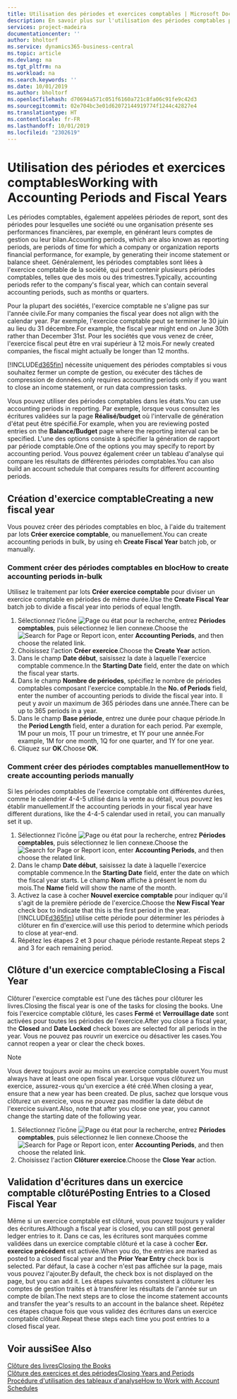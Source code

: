 ```yaml
---
title: Utilisation des périodes et exercices comptables | Microsoft Docs
description: En savoir plus sur l'utilisation des périodes comptables pour définir le moment où votre société fait état de ses performances financières.
services: project-madeira
documentationcenter: ''
author: bholtorf
ms.service: dynamics365-business-central
ms.topic: article
ms.devlang: na
ms.tgt_pltfrm: na
ms.workload: na
ms.search.keywords: ''
ms.date: 10/01/2019
ms.author: bholtorf
ms.openlocfilehash: d70694a571c051f6160a721c8fa06c91fe9c42d3
ms.sourcegitcommit: 02e704bc3e01d62072144919774f1244c42827e4
ms.translationtype: HT
ms.contentlocale: fr-FR
ms.lasthandoff: 10/01/2019
ms.locfileid: "2302619"
---
```

# <a name="working-with-accounting-periods-and-fiscal-years"></a><span data-ttu-id="b33ed-103">Utilisation des périodes et exercices comptables</span><span class="sxs-lookup"><span data-stu-id="b33ed-103">Working with Accounting Periods and Fiscal Years</span></span>
<span data-ttu-id="b33ed-104">Les périodes comptables, également appelées périodes de report, sont des périodes pour lesquelles une société ou une organisation présente ses performances financières, par exemple, en générant leurs comptes de gestion ou leur bilan.</span><span class="sxs-lookup"><span data-stu-id="b33ed-104">Accounting periods, which are also known as reporting periods, are periods of time for which a company or organization reports financial performance, for example, by generating their income statement or balance sheet.</span></span> <span data-ttu-id="b33ed-105">Généralement, les périodes comptables sont liées à l'exercice comptable de la société, qui peut contenir plusieurs périodes comptables, telles que des mois ou des trimestres.</span><span class="sxs-lookup"><span data-stu-id="b33ed-105">Typically, accounting periods refer to the company's fiscal year, which can contain several accounting periods, such as months or quarters.</span></span>

<span data-ttu-id="b33ed-106">Pour la plupart des sociétés, l'exercice comptable ne s'aligne pas sur l'année civile.</span><span class="sxs-lookup"><span data-stu-id="b33ed-106">For many companies the fiscal year does not align with the calendar year.</span></span> <span data-ttu-id="b33ed-107">Par exemple, l'exercice comptable peut se terminer le 30 juin au lieu du 31 décembre.</span><span class="sxs-lookup"><span data-stu-id="b33ed-107">For example, the fiscal year might end on June 30th rather than December 31st.</span></span> <span data-ttu-id="b33ed-108">Pour les sociétés que vous venez de créer, l'exercice fiscal peut être en vrai supérieur à 12 mois.</span><span class="sxs-lookup"><span data-stu-id="b33ed-108">For newly created companies, the fiscal might actually be longer than 12 months.</span></span> 

[!INCLUDE[d365fin](includes/d365fin_md.md)] <span data-ttu-id="b33ed-109">nécessite uniquement des périodes comptables si vous souhaitez fermer un compte de gestion, ou exécuter des tâches de compression de données.</span><span class="sxs-lookup"><span data-stu-id="b33ed-109">only requires accounting periods only if you want to close an income statement, or run data compression tasks.</span></span> 

<span data-ttu-id="b33ed-110">Vous pouvez utiliser des périodes comptables dans les états.</span><span class="sxs-lookup"><span data-stu-id="b33ed-110">You can use accounting periods in reporting.</span></span> <span data-ttu-id="b33ed-111">Par exemple, lorsque vous consultez les écritures validées sur la page **Réalisé/budget** où l'intervalle de génération d'état peut être spécifié.</span><span class="sxs-lookup"><span data-stu-id="b33ed-111">For example, when you are reviewing posted entries on the **Balance/Budget** page where the reporting interval can be specified.</span></span> <span data-ttu-id="b33ed-112">L'une des options consiste à spécifier la génération de rapport par période comptable.</span><span class="sxs-lookup"><span data-stu-id="b33ed-112">One of the options you may specify to report by accounting period.</span></span> <span data-ttu-id="b33ed-113">Vous pouvez également créer un tableau d'analyse qui compare les résultats de différentes périodes comptables.</span><span class="sxs-lookup"><span data-stu-id="b33ed-113">You can also build an account schedule that compares results for different accounting periods.</span></span>

## <a name="creating-a-new-fiscal-year"></a><span data-ttu-id="b33ed-114">Création d'exercice comptable</span><span class="sxs-lookup"><span data-stu-id="b33ed-114">Creating a new fiscal year</span></span>
<span data-ttu-id="b33ed-115">Vous pouvez créer des périodes comptables en bloc, à l'aide du traitement par lots **Créer exercice comptable**, ou manuellement.</span><span class="sxs-lookup"><span data-stu-id="b33ed-115">You can create accounting periods in bulk, by using eh **Create Fiscal Year** batch job, or manually.</span></span>

### <a name="how-to-create-accounting-periods-in-bulk"></a><span data-ttu-id="b33ed-116">Comment créer des périodes comptables en bloc</span><span class="sxs-lookup"><span data-stu-id="b33ed-116">How to create accounting periods in-bulk</span></span>
<span data-ttu-id="b33ed-117">Utilisez le traitement par lots **Créer exercice comptable** pour diviser un exercice comptable en périodes de même durée.</span><span class="sxs-lookup"><span data-stu-id="b33ed-117">Use the **Create Fiscal Year** batch job to divide a fiscal year into periods of equal length.</span></span>  

1. <span data-ttu-id="b33ed-118">Sélectionnez l'icône ![Page ou état pour la recherche](media/ui-search/search_small.png "icône Page ou état pour la recherche"), entrez **Périodes comptables**, puis sélectionnez le lien connexe.</span><span class="sxs-lookup"><span data-stu-id="b33ed-118">Choose the ![Search for Page or Report](media/ui-search/search_small.png "Search for Page or Report icon") icon, enter **Accounting Periods**, and then choose the related link.</span></span>  
2. <span data-ttu-id="b33ed-119">Choisissez l'action **Créer exercice**.</span><span class="sxs-lookup"><span data-stu-id="b33ed-119">Choose the **Create Year** action.</span></span>  <!--What about the Scheduling option? Should we mention that? There's also the Report Output Type field...-->
3. <span data-ttu-id="b33ed-120">Dans le champ **Date début**, saisissez la date à laquelle l'exercice comptable commence.</span><span class="sxs-lookup"><span data-stu-id="b33ed-120">In the **Starting Date** field, enter the date on which the fiscal year starts.</span></span>  
4. <span data-ttu-id="b33ed-121">Dans le champ **Nombre de périodes**, spécifiez le nombre de périodes comptables composant l'exercice comptable.</span><span class="sxs-lookup"><span data-stu-id="b33ed-121">In the **No. of Periods** field, enter the number of accounting periods to divide the fiscal year into.</span></span> <span data-ttu-id="b33ed-122">Il peut y avoir un maximum de 365 périodes dans une année.</span><span class="sxs-lookup"><span data-stu-id="b33ed-122">There can be up to 365 periods in a year.</span></span>  
5. <span data-ttu-id="b33ed-123">Dans le champ **Base période**, entrez une durée pour chaque période.</span><span class="sxs-lookup"><span data-stu-id="b33ed-123">In the **Period Length** field, enter a duration for each period.</span></span> <span data-ttu-id="b33ed-124">Par exemple, 1M pour un mois, 1T pour un trimestre, et 1Y pour une année.</span><span class="sxs-lookup"><span data-stu-id="b33ed-124">For example, 1M for one month, 1Q for one quarter, and 1Y for one year.</span></span>  
6. <span data-ttu-id="b33ed-125">Cliquez sur **OK**.</span><span class="sxs-lookup"><span data-stu-id="b33ed-125">Choose **OK**.</span></span>  

### <a name="how-to-create-accounting-periods-manually"></a><span data-ttu-id="b33ed-126">Comment créer des périodes comptables manuellement</span><span class="sxs-lookup"><span data-stu-id="b33ed-126">How to create accounting periods manually</span></span>
<span data-ttu-id="b33ed-127">Si les périodes comptables de l'exercice comptable ont différentes durées, comme le calendrier 4-4-5 utilisé dans la vente au détail, vous pouvez les établir manuellement.</span><span class="sxs-lookup"><span data-stu-id="b33ed-127">If the accounting periods in your fiscal year have different durations, like the 4-4-5 calendar used in retail, you can manually set it up.</span></span>  
  
1. <span data-ttu-id="b33ed-128">Sélectionnez l'icône ![Page ou état pour la recherche](media/ui-search/search_small.png "icône Page ou état pour la recherche"), entrez **Périodes comptables**, puis sélectionnez le lien connexe.</span><span class="sxs-lookup"><span data-stu-id="b33ed-128">Choose the ![Search for Page or Report](media/ui-search/search_small.png "Search for Page or Report icon") icon, enter **Accounting Periods**, and then choose the related link.</span></span>  
2. <span data-ttu-id="b33ed-129">Dans le champ **Date début**, saisissez la date à laquelle l'exercice comptable commence.</span><span class="sxs-lookup"><span data-stu-id="b33ed-129">In the **Starting Date** field, enter the date on which the fiscal year starts.</span></span> <span data-ttu-id="b33ed-130">Le champ **Nom** affiche à présent le nom du mois.</span><span class="sxs-lookup"><span data-stu-id="b33ed-130">The **Name** field will show the name of the month.</span></span>  
3. <span data-ttu-id="b33ed-131">Activez la case à cocher **Nouvel exercice comptable** pour indiquer qu'il s'agit de la première période de l'exercice.</span><span class="sxs-lookup"><span data-stu-id="b33ed-131">Choose the **New Fiscal Year** check box to indicate that this is the first period in the year.</span></span> [!INCLUDE[d365fin](includes/d365fin_md.md)] <span data-ttu-id="b33ed-132">utilise cette période pour déterminer les périodes à clôturer en fin d'exercice.</span><span class="sxs-lookup"><span data-stu-id="b33ed-132">will use this period to determine which periods to close at year-end.</span></span>
4. <span data-ttu-id="b33ed-133">Répétez les étapes 2 et 3 pour chaque période restante.</span><span class="sxs-lookup"><span data-stu-id="b33ed-133">Repeat steps 2 and 3 for each remaining period.</span></span>  

## <a name="closing-a-fiscal-year"></a><span data-ttu-id="b33ed-134">Clôture d'un exercice comptable</span><span class="sxs-lookup"><span data-stu-id="b33ed-134">Closing a Fiscal Year</span></span>
<span data-ttu-id="b33ed-135">Clôturer l'exercice comptable est l'une des tâches pour clôturer les livres.</span><span class="sxs-lookup"><span data-stu-id="b33ed-135">Closing the fiscal year is one of the tasks for closing the books.</span></span> <span data-ttu-id="b33ed-136">Une fois l'exercice comptable clôturé, les cases **Fermé** et **Verrouillage date** sont activées pour toutes les périodes de l'exercice.</span><span class="sxs-lookup"><span data-stu-id="b33ed-136">After you close a fiscal year, the **Closed** and **Date Locked** check boxes are selected for all periods in the year.</span></span> <span data-ttu-id="b33ed-137">Vous ne pouvez pas rouvrir un exercice ou désactiver les cases.</span><span class="sxs-lookup"><span data-stu-id="b33ed-137">You cannot reopen a year or clear the check boxes.</span></span>

> [!NOTE]  
>  <span data-ttu-id="b33ed-138">Vous devez toujours avoir au moins un exercice comptable ouvert.</span><span class="sxs-lookup"><span data-stu-id="b33ed-138">You must always have at least one open fiscal year.</span></span> <span data-ttu-id="b33ed-139">Lorsque vous clôturez un exercice, assurez-vous qu'un exercice a été créé.</span><span class="sxs-lookup"><span data-stu-id="b33ed-139">When closing a year, ensure that a new year has been created.</span></span> <span data-ttu-id="b33ed-140">De plus, sachez que lorsque vous clôturez un exercice, vous ne pouvez pas modifier la date début de l'exercice suivant.</span><span class="sxs-lookup"><span data-stu-id="b33ed-140">Also, note that after you close one year, you cannot change the starting date of the following year.</span></span>

1. <span data-ttu-id="b33ed-141">Sélectionnez l'icône ![Page ou état pour la recherche](media/ui-search/search_small.png "icône Page ou état pour la recherche"), entrez **Périodes comptables**, puis sélectionnez le lien connexe.</span><span class="sxs-lookup"><span data-stu-id="b33ed-141">Choose the ![Search for Page or Report](media/ui-search/search_small.png "Search for Page or Report icon") icon, enter **Accounting Periods**, and then choose the related link.</span></span>  
2. <span data-ttu-id="b33ed-142">Choisissez l'action **Clôturer exercice**.</span><span class="sxs-lookup"><span data-stu-id="b33ed-142">Choose the **Close Year** action.</span></span>  

## <a name="posting-entries-to-a-closed-fiscal-year"></a><span data-ttu-id="b33ed-143">Validation d'écritures dans un exercice comptable clôturé</span><span class="sxs-lookup"><span data-stu-id="b33ed-143">Posting Entries to a Closed Fiscal Year</span></span>
<span data-ttu-id="b33ed-144">Même si un exercice comptable est clôturé, vous pouvez toujours y valider des écritures.</span><span class="sxs-lookup"><span data-stu-id="b33ed-144">Although a fiscal year is closed, you can still post general ledger entries to it.</span></span> <span data-ttu-id="b33ed-145">Dans ce cas, les écritures sont marquées comme validées dans un exercice comptable clôturé et la case à cocher **Ecr. exercice précédent** est activée.</span><span class="sxs-lookup"><span data-stu-id="b33ed-145">When you do, the entries are marked as posted to a closed fiscal year and the **Prior Year Entry** check box is selected.</span></span> <span data-ttu-id="b33ed-146">Par défaut, la case à cocher n'est pas affichée sur la page, mais vous pouvez l'ajouter.</span><span class="sxs-lookup"><span data-stu-id="b33ed-146">By default, the check box is not displayed on the page, but you can add it.</span></span> <span data-ttu-id="b33ed-147">Les étapes suivantes consistent à clôturer les comptes de gestion traités et à transférer les résultats de l'année sur un compte de bilan.</span><span class="sxs-lookup"><span data-stu-id="b33ed-147">The next steps are to close the income statement accounts and transfer the year's results to an account in the balance sheet.</span></span> <span data-ttu-id="b33ed-148">Répétez ces étapes chaque fois que vous validez des écritures dans un exercice comptable clôturé.</span><span class="sxs-lookup"><span data-stu-id="b33ed-148">Repeat these steps each time you post entries to a closed fiscal year.</span></span>

## <a name="see-also"></a><span data-ttu-id="b33ed-149">Voir aussi</span><span class="sxs-lookup"><span data-stu-id="b33ed-149">See Also</span></span>
[<span data-ttu-id="b33ed-150">Clôture des livres</span><span class="sxs-lookup"><span data-stu-id="b33ed-150">Closing the Books</span></span>](year-close-books.md)  
[<span data-ttu-id="b33ed-151">Clôture des exercices et des périodes</span><span class="sxs-lookup"><span data-stu-id="b33ed-151">Closing Years and Periods</span></span>](year-close-years-periods.md)  
[<span data-ttu-id="b33ed-152">Procédure d'utilisation des tableaux d'analyse</span><span class="sxs-lookup"><span data-stu-id="b33ed-152">How to Work with Account Schedules</span></span>](bi-how-work-account-schedule.md)  
  






